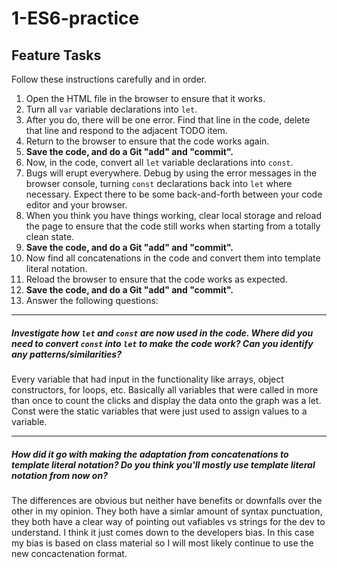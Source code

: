 # 1-ES6-practice

## Feature Tasks

Follow these instructions carefully and in order.

1. Open the HTML file in the browser to ensure that it works.
2. Turn all `var` variable declarations into `let`.
3. After you do, there will be one error. Find that line in the code, delete that line and respond to the adjacent TODO item.
4. Return to the browser to ensure that the code works again.
5. **Save the code, and do a Git "add" and "commit".**
6. Now, in the code, convert all `let` variable declarations into `const`.
7. Bugs will erupt everywhere. Debug by using the error messages in the browser console, turning `const` declarations back into `let` where necessary. Expect there to be some back-and-forth between your code editor and your browser.
8. When you think you have things working, clear local storage and reload the page to ensure that the code still works when starting from a totally clean state.
9. **Save the code, and do a Git "add" and "commit".**
10. Now find all concatenations in the code and convert them into template literal notation.
11. Reload the browser to ensure that the code works as expected.
12. **Save the code, and do a Git "add" and "commit".**
13. Answer the following questions:

---

##### Investigate how `let` and `const` are now used in the code. Where did you need to convert `const` into `let` to make the code work? Can you identify any patterns/similarities?

Every variable that had input in the functionality like arrays, object constructors, for loops, etc. Basically all variables that were called in more than once to count the clicks and display the data onto the graph was a let. Const were the static variables that were just used to assign values to a variable.

---

##### How did it go with making the adaptation from concatenations to template literal notation? Do you think you'll mostly use template literal notation from now on?

The differences are obvious but neither have benefits or downfalls over the other in my opinion. They both have a simlar amount of syntax punctuation, they both have a clear way of pointing out vafiables vs strings for the dev to understand. I think it just comes down to the developers bias. In this case my bias is based on class material so I will most likely continue to use the new concactenation format.
